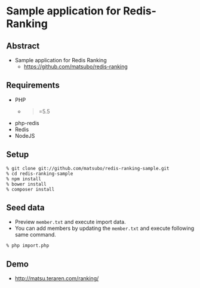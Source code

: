 Sample application for Redis-Ranking
===

Abstract
---
- Sample application for Redis Ranking
  - https://github.com/matsubo/redis-ranking

Requirements
---
- PHP
  - >=5.5
- php-redis
- Redis
- NodeJS



Setup
---

```
% git clone git://github.com/matsubo/redis-ranking-sample.git
% cd redis-ranking-sample
% npm install
% bower install
% composer install
```


Seed data
---

- Preview `member.txt` and execute import data.
- You can add members by updating the `member.txt` and execute following same command.

```
% php import.php
```


Demo
---
- http://matsu.teraren.com/ranking/


